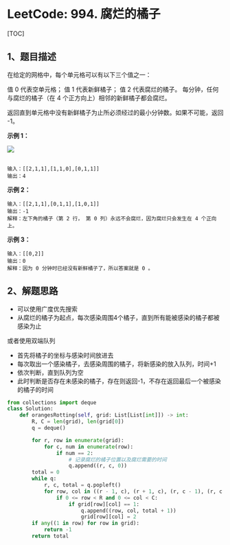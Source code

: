 # LeetCode: 994. 腐烂的橘子

[TOC]

## 1、题目描述

在给定的网格中，每个单元格可以有以下三个值之一：

值 0 代表空单元格；
值 1 代表新鲜橘子；
值 2 代表腐烂的橘子。
每分钟，任何与腐烂的橘子（在 4 个正方向上）相邻的新鲜橘子都会腐烂。

返回直到单元格中没有新鲜橘子为止所必须经过的最小分钟数。如果不可能，返回 -1。

**示例 1：**

![](http://px3chmx10.bkt.clouddn.com/notebook/2019-09-19-051342.png)

```

输入：[[2,1,1],[1,1,0],[0,1,1]]
输出：4
```

**示例 2：**

```
输入：[[2,1,1],[0,1,1],[1,0,1]]
输出：-1
解释：左下角的橘子（第 2 行， 第 0 列）永远不会腐烂，因为腐烂只会发生在 4 个正向上。
```

**示例 3：**

```
输入：[[0,2]]
输出：0
解释：因为 0 分钟时已经没有新鲜橘子了，所以答案就是 0 。
```



## 2、解题思路

- 可以使用广度优先搜索
- 从腐烂的橘子为起点，每次感染周围4个橘子，直到所有能被感染的橘子都被感染为止

或者使用双端队列

- 首先将橘子的坐标与感染时间放进去
- 每次取出一个感染橘子，去感染周围的橘子，将新感染的放入队列，时间+1
- 依次判断，直到队列为空
- 此时判断是否存在未感染的橘子，存在则返回-1，不存在返回最后一个被感染的橘子的时间

```python
from collections import deque
class Solution:
    def orangesRotting(self, grid: List[List[int]]) -> int:
        R, C = len(grid), len(grid[0])
        q = deque()

        for r, row in enumerate(grid):
            for c, num in enumerate(row):
                if num == 2:
                    # 记录腐烂的橘子位置以及腐烂需要的时间
                    q.append((r, c, 0))
        total = 0
        while q:
            r, c, total = q.popleft()
            for row, col in ((r - 1, c), (r + 1, c), (r, c - 1), (r, c + 1)):
                if 0 <= row < R and 0 <= col < C:
                    if grid[row][col] == 1:
                        q.append((row, col, total + 1))
                        grid[row][col] = 2
        if any((1 in row) for row in grid):
            return -1
        return total
```

